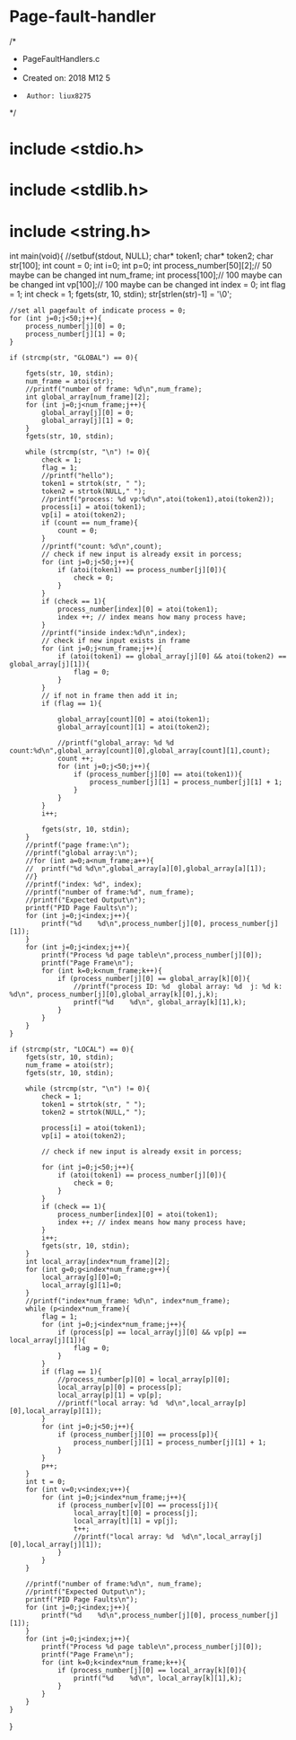 # Page-fault-handler
/*
 * PageFaultHandlers.c
 *
 *  Created on: 2018 M12 5
 *      Author: liux8275
 */
# include <stdio.h>
# include <stdlib.h>
# include <string.h>

int main(void){
	//setbuf(stdout, NULL);
	char* token1;
	char* token2;
	char str[100];
	int count = 0;
	int i=0;
	int p=0;
	int process_number[50][2];// 50 maybe can be changed
	int num_frame;
	int process[100];// 100 maybe can be changed
	int vp[100];// 100 maybe can be changed
	int index = 0;
	int flag = 1;
	int check = 1;
	fgets(str, 10, stdin);
	str[strlen(str)-1] = '\0';

	//set all pagefault of indicate process = 0;
	for (int j=0;j<50;j++){
		process_number[j][0] = 0;
		process_number[j][1] = 0;
	}

	if (strcmp(str, "GLOBAL") == 0){

		fgets(str, 10, stdin);
		num_frame = atoi(str);
		//printf("number of frame: %d\n",num_frame);
		int global_array[num_frame][2];
		for (int j=0;j<num_frame;j++){
			global_array[j][0] = 0;
			global_array[j][1] = 0;
		}
		fgets(str, 10, stdin);

		while (strcmp(str, "\n") != 0){
			check = 1;
			flag = 1;
			//printf("hello");
			token1 = strtok(str, " ");
			token2 = strtok(NULL," ");
			//printf("process: %d vp:%d\n",atoi(token1),atoi(token2));
			process[i] = atoi(token1);
			vp[i] = atoi(token2);
			if (count == num_frame){
				count = 0;
			}
			//printf("count: %d\n",count);
			// check if new input is already exsit in porcess;
			for (int j=0;j<50;j++){
				if (atoi(token1) == process_number[j][0]){
					check = 0;
				}
			}
			if (check == 1){
				process_number[index][0] = atoi(token1);
				index ++; // index means how many process have;
			}
			//printf("inside index:%d\n",index);
			// check if new input exists in frame
			for (int j=0;j<num_frame;j++){
				if (atoi(token1) == global_array[j][0] && atoi(token2) == global_array[j][1]){
					flag = 0;
				}
			}
			// if not in frame then add it in;
			if (flag == 1){

				global_array[count][0] = atoi(token1);
				global_array[count][1] = atoi(token2);

				//printf("global_array: %d %d count:%d\n",global_array[count][0],global_array[count][1],count);
				count ++;
				for (int j=0;j<50;j++){
					if (process_number[j][0] == atoi(token1)){
						process_number[j][1] = process_number[j][1] + 1;
					}
				}
			}
			i++;

			fgets(str, 10, stdin);
		}
		//printf("page frame:\n");
		//printf("global array:\n");
		//for (int a=0;a<num_frame;a++){
		//	printf("%d %d\n",global_array[a][0],global_array[a][1]);
		//}
		//printf("index: %d", index);
		//printf("number of frame:%d", num_frame);
		//printf("Expected Output\n");
		printf("PID Page Faults\n");
		for (int j=0;j<index;j++){
			printf("%d    %d\n",process_number[j][0], process_number[j][1]);
		}
		for (int j=0;j<index;j++){
			printf("Process %d page table\n",process_number[j][0]);
			printf("Page Frame\n");
			for (int k=0;k<num_frame;k++){
				if (process_number[j][0] == global_array[k][0]){
					//printf("process ID: %d  global array: %d  j: %d k: %d\n", process_number[j][0],global_array[k][0],j,k);
					printf("%d    %d\n", global_array[k][1],k);
				}
			}
		}
	}

	if (strcmp(str, "LOCAL") == 0){
		fgets(str, 10, stdin);
		num_frame = atoi(str);
		fgets(str, 10, stdin);

		while (strcmp(str, "\n") != 0){
			check = 1;
			token1 = strtok(str, " ");
			token2 = strtok(NULL," ");

			process[i] = atoi(token1);
			vp[i] = atoi(token2);

			// check if new input is already exsit in porcess;

			for (int j=0;j<50;j++){
				if (atoi(token1) == process_number[j][0]){
					check = 0;
				}
			}
			if (check == 1){
				process_number[index][0] = atoi(token1);
				index ++; // index means how many process have;
			}
			i++;
			fgets(str, 10, stdin);
		}
		int local_array[index*num_frame][2];
		for (int g=0;g<index*num_frame;g++){
			local_array[g][0]=0;
			local_array[g][1]=0;
		}
		//printf("index*num_frame: %d\n", index*num_frame);
		while (p<index*num_frame){
			flag = 1;
			for (int j=0;j<index*num_frame;j++){
				if (process[p] == local_array[j][0] && vp[p] == local_array[j][1]){
					flag = 0;
				}
			}
			if (flag == 1){
				//process_number[p][0] = local_array[p][0];
				local_array[p][0] = process[p];
				local_array[p][1] = vp[p];
				//printf("local array: %d  %d\n",local_array[p][0],local_array[p][1]);
			}
			for (int j=0;j<50;j++){
				if (process_number[j][0] == process[p]){
					process_number[j][1] = process_number[j][1] + 1;
				}
			}
			p++;
		}
		int t = 0;
		for (int v=0;v<index;v++){
			for (int j=0;j<index*num_frame;j++){
				if (process_number[v][0] == process[j]){
					local_array[t][0] = process[j];
					local_array[t][1] = vp[j];
					t++;
					//printf("local array: %d  %d\n",local_array[j][0],local_array[j][1]);
				}
			}
		}

		//printf("number of frame:%d\n", num_frame);
		//printf("Expected Output\n");
		printf("PID Page Faults\n");
		for (int j=0;j<index;j++){
			printf("%d    %d\n",process_number[j][0], process_number[j][1]);
		}
		for (int j=0;j<index;j++){
			printf("Process %d page table\n",process_number[j][0]);
			printf("Page Frame\n");
			for (int k=0;k<index*num_frame;k++){
				if (process_number[j][0] == local_array[k][0]){
					printf("%d    %d\n", local_array[k][1],k);
				}
			}
		}
	}


}
